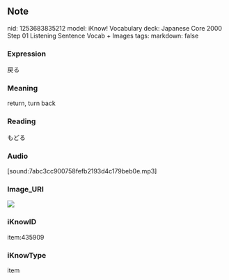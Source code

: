 ## Note
nid: 1253683835212
model: iKnow! Vocabulary
deck: Japanese Core 2000 Step 01 Listening Sentence Vocab + Images
tags: 
markdown: false

### Expression
戻る

### Meaning
return, turn back

### Reading
もどる

### Audio
[sound:7abc3cc900758fefb2193d4c179beb0e.mp3]

### Image_URI
<!DOCTYPE html>
<title></title>
<img src="b0d07418f5a279dd45767f395941b74d.jpg">



### iKnowID
item:435909

### iKnowType
item
